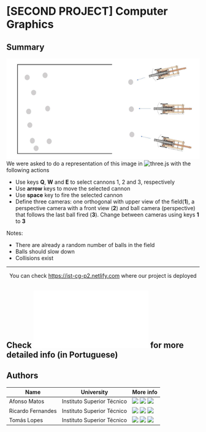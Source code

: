 # [SECOND PROJECT] Computer Graphics

## Summary
![alt text](./assets/summary_image.png)  
We were asked to do a representation of this image in ![three.js](https://threejs.org/) with the following actions  
* Use keys **Q**, **W** and **E** to select cannons 1, 2 and 3, respectively  
* Use **arrow** keys to move the selected cannon  
* Use **space** key to fire the selected cannon
* Define three cameras: one orthogonal with upper view of the field(**1**), a perspective camera with a front view (**2**) and ball camera (perspective) that follows the last ball fired (**3**). Change between cameras using keys **1** to **3**  

Notes: 
* There are already a random number of balls in the field  
* Balls should slow down
* Collisions exist  
  
---
  
You can check https://ist-cg-p2.netlify.com where our project is deployed  

## Check ![project.pdf](./project.pdf) for more detailed info (in Portuguese)

## Authors 
| Name | University | More info |
| ---- | ---- | ---- |
| Afonso Matos | Instituto Superior Técnico | [<img src="https://i.ibb.co/brG8fnX/mail-6.png" width="17">](mailto:afonsolfmatos@gmail.com "afonsolfmatos@gmail.com") [<img src="https://github.githubassets.com/favicon.ico" width="17">](https://github.com/afonsomatos "afonsomatos") [<img src="https://i.ibb.co/TvQPw7N/linkedin-logo.png" width="17">](https://www.linkedin.com/in/afonsomatos/ "afonsomatos") |
| Ricardo Fernandes | Instituto Superior Técnico | [<img src="https://i.ibb.co/brG8fnX/mail-6.png" width="17">](mailto:ricardo.s.fernandes@tecnico.ulisboa.pt "ricardo.s.fernandes@tecnico.ulisboa.pt") [<img src="https://github.githubassets.com/favicon.ico" width="17">](https://github.com/rickerp "rickerp") [<img src="https://i.ibb.co/TvQPw7N/linkedin-logo.png" width="17">](https://www.linkedin.com/in/rickerp/ "rickerp") |
| Tomás Lopes | Instituto Superior Técnico | [<img src="https://i.ibb.co/brG8fnX/mail-6.png" width="17">](mailto:joaotomaslopes@hotmail.com "joaotomaslopes@hotmail.com") [<img src="https://github.githubassets.com/favicon.ico" width="17">](https://github.com/tomlopes "tomlopes") [<img src="https://i.ibb.co/TvQPw7N/linkedin-logo.png" width="17">](https://www.linkedin.com/in/tom%C3%A1s-lopes-898a64197/ "tom%C3%A1s-lopes-898a64197") |
